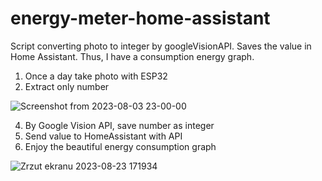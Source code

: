 # energy-meter-home-assistant

Script converting photo to integer by googleVisionAPI. Saves the value in Home Assistant. Thus, I have a consumption energy graph.

1. Once a day take photo with ESP32
2. Extract only number
   
![Screenshot from 2023-08-03 23-00-00](https://github.com/michal-broda/energy-meter-home-assistant/assets/95285280/79fe12ec-4358-4cdb-980b-5aece9b4777f)

4. By Google Vision API, save number as integer
5. Send value to HomeAssistant with API
6. Enjoy the beautiful energy consumption graph
   
![Zrzut ekranu 2023-08-23 171934](https://github.com/michal-broda/energy-meter-home-assistant/assets/95285280/d352a95d-adb1-4404-8205-fe49f9a2b834)
